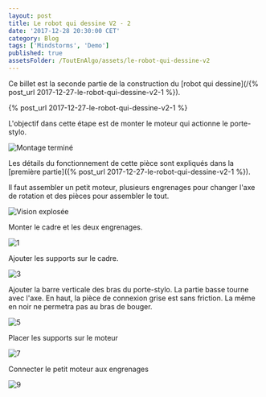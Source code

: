 ```yaml
---
layout: post
title: Le robot qui dessine V2 - 2
date: '2017-12-28 20:30:00 CET'
category: Blog
tags: ['Mindstorms', 'Demo']
published: true
assetsFolder: /ToutEnAlgo/assets/le-robot-qui-dessine-v2
---
```


Ce billet est la seconde partie de la construction du [robot qui dessine](/{% post_url 2017-12-27-le-robot-qui-dessine-v2-1 %}).

{% post_url 2017-12-27-le-robot-qui-dessine-v2-1 %}

L'objectif dans cette étape est de monter le moteur qui actionne le porte-stylo.

![Montage terminé]({{page.assetsFolder}}/1-petit-moteur/1-completed-small.png)

Les détails du fonctionnement de cette pièce sont expliqués dans la [première partie]({% post_url 2017-12-27-le-robot-qui-dessine-v2-1 %}).

Il faut assembler un petit moteur, plusieurs engrenages pour changer l'axe de rotation et des pièces pour assembler le tout. 

![Vision explosée]({{page.assetsFolder}}/1-petit-moteur/1-exploded.png)

Monter le cadre et les deux engrenages.

![1]({{page.assetsFolder}}/1-petit-moteur/1-1-steps.png)

Ajouter les supports sur le cadre.

![3]({{page.assetsFolder}}/1-petit-moteur/1-3-steps.png)

Ajouter la barre verticale des bras du porte-stylo. La partie basse tourne avec l'axe. En haut, la pièce de connexion grise est sans friction. La même en noir ne permetra pas au bras de bouger.

![5]({{page.assetsFolder}}/1-petit-moteur/1-5-steps.png)

Placer les supports sur le moteur

![7]({{page.assetsFolder}}/1-petit-moteur/1-7-steps.png)

Connecter le petit moteur aux engrenages 

![9]({{page.assetsFolder}}/1-petit-moteur/1-9-steps.png)


